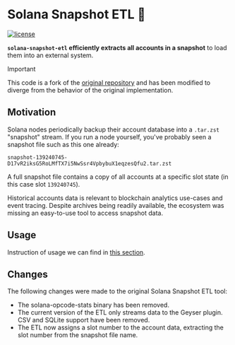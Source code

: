 # Solana Snapshot ETL 📸

[![license](https://img.shields.io/badge/license-Apache--2.0-blue?style=flat-square)](#license)

**`solana-snapshot-etl` efficiently extracts all accounts in a snapshot** to load them into an external system.

> [!IMPORTANT]  
> This code is a fork of the [original repository](https://github.com/riptl/solana-snapshot-etl.git) and has been modified to diverge from the behavior of the original implementation.

## Motivation

Solana nodes periodically backup their account database into a `.tar.zst` "snapshot" stream.
If you run a node yourself, you've probably seen a snapshot file such as this one already:

```
snapshot-139240745-D17vR2iksG5RoLMfTX7i5NwSsr4VpbybuX1eqzesQfu2.tar.zst
```

A full snapshot file contains a copy of all accounts at a specific slot state (in this case slot `139240745`).

Historical accounts data is relevant to blockchain analytics use-cases and event tracing.
Despite archives being readily available, the ecosystem was missing an easy-to-use tool to access snapshot data.

## Usage

Instruction of usage we can find in [this section](../README.md#snapshot-etl).

## Changes

The following changes were made to the original Solana Snapshot ETL tool:

- The solana-opcode-stats binary has been removed.
- The current version of the ETL only streams data to the Geyser plugin. CSV and SQLite support have been removed.
- The ETL now assigns a slot number to the account data, extracting the slot number from the snapshot file name.